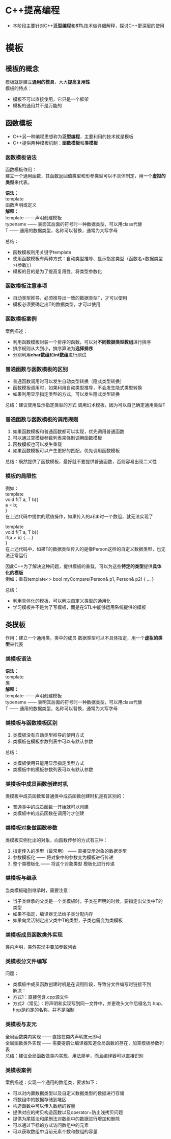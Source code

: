 # C++提高编程
 * 本阶段主要针对C++**泛型编程**和**STL**技术做详细解释，探讨C++更深层的使用  
  
# 模板
## 模板的概念
模板就是建立**通用的模具**，大大**提高复用性**  
模板的特点：  
 * 模板不可以直接使用，它只是一个框架  
 * 模板的通用并不是万能的  
  
## 函数模板
 * C++另一种编程思想称为**泛型编程**，主要利用的技术就是模板  
 * C++提供两种模板机制：**函数模板**和**类模板**  
### 函数模板语法
函数模板作用：  
建立一个通用函数，其函数返回值类型和形参类型可以不具体制定，用一个**虚拟的类型**来代表。  
  
**语法：**  
template<typename T>  
函数声明或定义  
**解释：**  
template —— 声明创建模板  
typename —— 表面其后面的符号时一种数据类型，可以用class代替  
T —— 通用的数据类型，名称可以替换，通常为大写字母  
  
总结：  
 * 函数模板利用关键字template  
 * 使用函数模板有两种方式：自动类型推导、显示指定类型（函数名<数据类型>(参数);）  
 * 模板的目的是为了提高复用性，将类型参数化  
  
### 函数模板注意事项
 * 自动类型推导，必须推导出一致的数据类型T，才可以使用  
 * 模板必须要确定出T的数据类型，才可以使用  
  
### 函数模板案例
案例描述：  
 * 利用函数模板封装一个排序的函数，可以对**不同数据类型数组**进行排序  
 * 排序规则从大到小，排序算法为**选择排序**  
 * 分别利用**char数组**和**int数组**进行测试  
  
### 普通函数与函数模板的区别
 * 普通函数调用时可以发生自动类型转换（隐式类型转换）  
 * 函数模板调用时，如果利用自动类型推导，不会发生隐式类型转换  
 * 如果利用显示指定类型的方式，可以发生隐式类型转换  
  
总结：建议使用显示指定类型的方式 调用幻术模板，因为可以自己确定通用类型T  
  
### 普通函数与函数模板的调用规则
 1. 如果函数模板和普通函数都可以实现，优先调用普通函数  
 2. 可以通过空模板参数列表来强制调用函数模板  
 3. 函数模板也可以发生重载  
 4. 如果函数模板可以产生更好的匹配，优先调用函数模板  
  
总结：既然提供了函数模板，最好就不要提供普通函数，否则容易出现二义性  
  
### 模板的局限性
例如：  
 template<class T>  
 void f(T a, T b){  
    a = b;  
 }  
 在上述代码中提供的赋值操作，如果传入的a和b时一个数组，就无法实现了  
  
 template<class T>  
 void f(T a, T b){  
    if(a > b) { ... }  
 }  
 在上述代码中，如果T的数据类型传入的是像Person这样的自定义数据类型，也无法正常运行  
  
因此C++为了解决这种问题，提供模板的重载，可以为这些**特定的类型**提供**具体化的模板**  
例如：重载template<> bool myCompare(Person& p1, Person& p2) { ... }  
  
总结：  
 * 利用具体化的模板，可以解决自定义类型的通用化  
 * 学习模板并不是为了写模板，而是在STL中能够运用系统提供的模板  
  
## 类模板
作用：建立一个通用类，类中的成员 数据类型可以不具体指定，用一个**虚拟的类型**来代表  
  
### 类模板语法
**语法：**  
 template<typename T>  
 类  
**解释：**  
template —— 声明创建模板  
typename —— 表明其后面的符号时一种数据类型，可以用class代替  
T —— 通用的数据类型，名称可以替换，通常为大写字母  
  
### 类模板与函数模板区别
 1. 类模板没有自动类型推导的使用方式  
 2. 类模板在模板参数列表中可以有默认参数  
  
总结：  
 * 类模板使用只能用显示指定类型方式  
 * 类模板中的模板参数列表可以有默认参数  
  
### 类模板中成员函数创建时机
类模板中成员函数和普通类中成员函数创建时机是有区别的：  
 * 普通类中的成员函数一开始就可以创建  
 * 类模板中的成员函数在调用时才创建  
  
### 类模板对象做函数参数
类模板实例化出的对象，向函数传参的方式有三种：  
 1. 指定传入的类型（最常用） —— 直接显示对象的数据类型  
 2. 参数模板化 —— 将对象中的参数变为模板进行传递  
 3. 整个类模板化 —— 将这个对象类型 模板化进行传递  
  
### 类模板与继承
当类模板碰到继承时，需要注意：  
 * 当子类继承的父类是一个类模板时，子类在声明的时候，要指定出父类中T的类型  
 * 如果不指定，编译器无法给子类分配内存  
 * 如果向灵活制定出父类中T的类型，子类也需变为类模板  
  
### 类模板成员函数类外实现
类内声明，类外实现中要加参数列表  
  
### 类模板分文件编写
问题：  
 * 类模板中成员函数创建时机是在调用阶段，导致分文件编写时链接不到  
解决：  
 * 方式1：直接包含.cpp源文件  
 * 方式2（常见）：将声明和实现写到同一文件中，并更改头文件后缀名为.hpp，hpp是约定的名称，并不是强制  
  
### 类模板与友元
全局函数类内实现 —— 直接在类内声明友元即可  
全局函数类外实现 —— 需要提前让编译器知道全局函数的存在，加空模板参数列表  
总结：建议全局函数做类内实现，用法简单，而且编译器可以直接识别  
  
### 类模板案例
案例描述：实现一个通用的数组类，要求如下：  
 * 可以对内置数据类型以及自定义数据类型的数据进行存储  
 * 将数组中的数据存储到堆区  
 * 构造函数中可以传入数组的容量  
 * 提供对应的拷贝构造函数以及operator=防止浅拷贝问题  
 * 提供为尾插法和尾删法对数组中的数据进行增加和删除  
 * 可以通过下标的方式访问数组中的元素  
 * 可以获取数组中当前元素个数和数组的容量  
  
